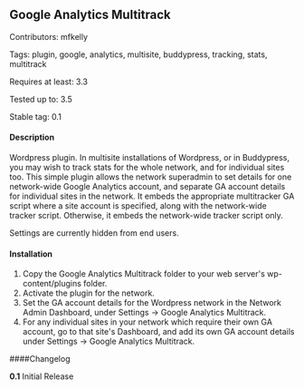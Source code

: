 ## Google Analytics Multitrack

Contributors: mfkelly 

Tags: plugin, google, analytics, multisite, buddypress, tracking, stats, multitrack

Requires at least: 3.3

Tested up to: 3.5

Stable tag: 0.1

#### Description
Wordpress plugin.
In multisite installations of Wordpress, or in Buddypress, you may wish to track stats for the whole network, and for individual sites too.
This simple plugin allows the network superadmin to set details for one network-wide Google Analytics account, and separate GA account details
for individual sites in the network. It embeds the appropriate multitracker GA script where a site account is specified, along with the network-wide 
tracker script. Otherwise, it embeds the network-wide tracker script only.

Settings are currently hidden from end users.

#### Installation
1. Copy the Google Analytics Multitrack folder to your web server's wp-content/plugins folder.
2. Activate the plugin for the network.
3. Set the GA account details for the Wordpress network in the Network Admin Dashboard, under Settings -> Google Analytics Multitrack.
4. For any individual sites in your network which require their own GA account, go to that site's Dashboard, and add its own GA account details under Settings -> Google Analytics Multitrack.


####Changelog

**0.1** Initial Release